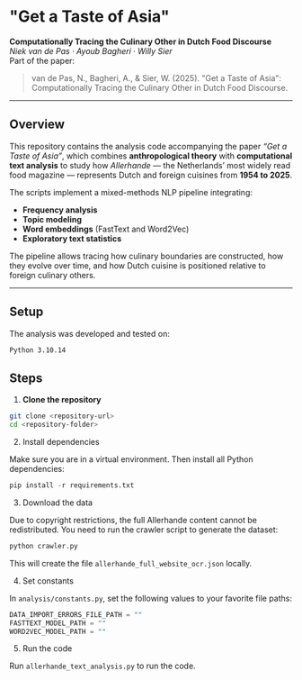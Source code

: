 # "Get a Taste of Asia"  
**Computationally Tracing the Culinary Other in Dutch Food Discourse**  
*Niek van de Pas · Ayoub Bagheri · Willy Sier*  
Part of the paper:  
> van de Pas, N., Bagheri, A., & Sier, W. (2025). "Get a Taste of Asia": Computationally Tracing the Culinary Other in Dutch Food Discourse.  

---

## Overview

This repository contains the analysis code accompanying the paper *“Get a Taste of Asia”*, which combines **anthropological theory** with **computational text analysis** to study how *Allerhande* — the Netherlands’ most widely read food magazine — represents Dutch and foreign cuisines from **1954 to 2025**.

The scripts implement a mixed-methods NLP pipeline integrating:
- **Frequency analysis**
- **Topic modeling**
- **Word embeddings** (FastText and Word2Vec)
- **Exploratory text statistics**

The pipeline allows tracing how culinary boundaries are constructed, how they evolve over time, and how Dutch cuisine is positioned relative to foreign culinary others.

---

## Setup

The analysis was developed and tested on:

```bash
Python 3.10.14
```

## Steps

1. **Clone the repository**

```bash
git clone <repository-url>
cd <repository-folder>
```

2.	Install dependencies

Make sure you are in a virtual environment. Then install all Python dependencies:

```python
pip install -r requirements.txt
```

3.	Download the data

Due to copyright restrictions, the full Allerhande content cannot be redistributed. You need to run the crawler script to generate the dataset:

```bash
python crawler.py
```

This will create the file `allerhande_full_website_ocr.json` locally.

4.	Set constants

In `analysis/constants.py`, set the following values to your favorite file paths:

```python
DATA_IMPORT_ERRORS_FILE_PATH = ""
FASTTEXT_MODEL_PATH = ""
WORD2VEC_MODEL_PATH = ""
```

5. Run the code

Run `allerhande_text_analysis.py` to run the code.
